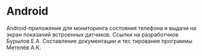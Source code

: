 # Android
Android-приложение для мониторинга состояния телефона и выдачи на экран показаний встроенных датчиков.
Ссылки на разработчиов
Бурылов Е.А. Составление документации и тес тирование программы
Метелёв А.К. 
